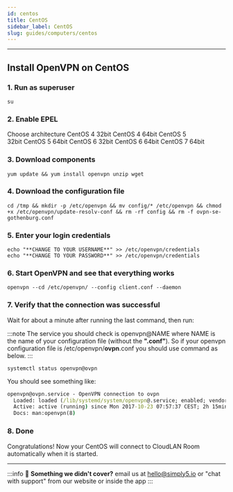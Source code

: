 ```yaml
---
id: centos
title: CentOS
sidebar_label: CentOS
slug: guides/computers/centos
---
```

---

## **Install OpenVPN on CentOS**

### **1. Run as superuser**

`su`

### **2. Enable EPEL**

Choose architecture CentOS 4 32bit CentOS 4 64bit CentOS 5 32bit CentOS 5 64bit CentOS 6 32bit CentOS 6 64bit CentOS 7 64bit

### **3. Download components**

```basic
yum update && yum install openvpn unzip wget
```

### **4. Download the configuration file**

```basic
cd /tmp && mkdir -p /etc/openvpn && mv config/* /etc/openvpn && chmod +x /etc/openvpn/update-resolv-conf && rm -rf config && rm -f ovpn-se-gothenburg.conf
```

### **5. Enter your login credentials**

```basic
echo "**CHANGE TO YOUR USERNAME**" >> /etc/openvpn/credentials
echo "**CHANGE TO YOUR PASSWORD**" >> /etc/openvpn/credentials
```

### **6. Start OpenVPN and see that everything works**

`openvpn --cd /etc/openvpn/ --config client.conf --daemon`

### **7. Verify that the connection was successful**

Wait for about a minute after running the last command, then run:

:::note
The service you should check is openvpn@NAME where NAME is the name of your configuration file (without the **".conf"**). So if your openvpn configuration file is /etc/openvpn/**ovpn**.conf you should use command as below.
:::

```basic
systemctl status openvpn@ovpn
```

You should see something like:

```cmd
openvpn@ovpn.service - OpenVPN connection to ovpn
  Loaded: loaded (/lib/systemd/system/openvpn@.service; enabled; vendor preset: enabled)
  Active: active (running) since Mon 2017-10-23 07:57:37 CEST; 2h 15min ago
  Docs: man:openvpn(8)
```

### **8. Done**

Congratulations! Now your CentOS will connect to CloudLAN Room automatically when it is started. 

---
:::info
:information_desk_person: **Something we didn't cover?**
email us at [hello@simply5.io](mailto:hello@simply5.io) or "chat with support" from our website or inside the app
:::
